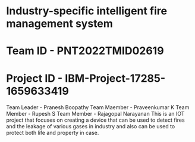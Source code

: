 # Industry-specific intelligent fire management system
# Team ID - PNT2022TMID02619
# Project ID - IBM-Project-17285-1659633419
Team Leader - Pranesh Boopathy
Team Maember - Praveenkumar K
Team Member - Rupesh S
Team Member - Rajagopal Narayanan
This is an IOT project that focuses on creating a device that can be used to detect fires and the leakage of various gases in industry and also can be used to protect both life and property in case. 
